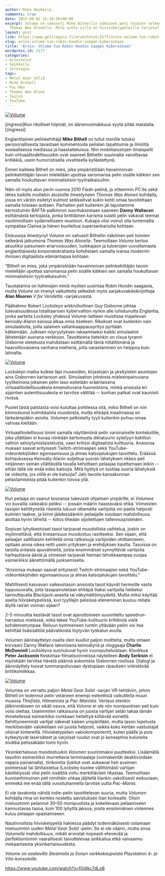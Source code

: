 ```yaml
---
author: Niko Heikkilä
comments: true
date: 2015-09-02 15:16:26+00:00
excerpt: Volume on vahvasti Mike Bithellin näköinen peli toimien selkeänä jatkumona
  Thomas Was Alonelle. Mitä uutta sillä on hiiviskelypeleille tarjota?
layout: post
link: https://www.pelilegacy.fi/arvostelut/2177/arvio-volume-tuo-robin-hoodin-saagan-kyberaikaan
slug: arvio-volume-tuo-robin-hoodin-saagan-kyberaikaan
title: 'Arvio: Volume tuo Robin Hoodin saagan kyberaikaan'
wordpress_id: 2177
categories:
- Arvostelut
- Seikkailu
- Strategia
tags:
- Metal Gear Solid
- Mike Bithell
- Pac-Man
- Thomas Was Alone
- Twitch
- YouTube
---
```


[![Volume](/uploads/2015/09/volume.jpg)](/uploads/2015/09/volume.jpg)

[ingressi]Kun rikolliset hiipivät, on äänenvoimakkuus syytä pitää matalalla.[/ingressi]

Englantilainen pelinkehittäjä **Mike Bithell** on tullut monille tutuksi persoonallisesta tavastaan kommentoida pelialan tapahtumia ja ilmiöitä sosiaalisessa mediassa ja haastatteluissa. Niin mobiilialustojen ilmaispelit kuin virtuaalitodellisuuskin ovat saaneet Bithellin suunnalta varoittavaa kritiikkiä, usein humoristisella vivahteella kyllästettynä.

Ennen kaikkea Bithell on mies, joka ympäristöään havainnoivan pelinkehittäjän tavoin mielellään upottaa sanomansa pelin sisälle kätkien sen samalla houkuttavan minimalistisiin tyyliratkaisuihin.

Näin oli myös alun perin vuonna 2010 Flash-pelinä, ja sittemmin PC:lle sekä lähes kaikille muillekin alustoille ilmestyneen _Thomas Was Alonen_ kohdalla, jossa eri värein esitetyt kulmiot seikkailivat kukin kohti omaa tavoitettaan samalla toisiaan auttaen. Parhaiten peli kuitenkin jäi tajuntamme kerrostumiin BAFTA-palkinnon suorituksestaan saaneen **Danny Wallacen** esittämästä kertojasta, jonka brittiläinen karisma sulatti pelin vakavat teemat nautinnollisen sydämelliseen muotoon. Kukapa olisi voinut olla tuntematta sympatiaa Clairea ja hänen kuviteltua supersankariutta kohtaan.

Elokuussa ilmestynyt _Volume_ on vahvasti Bithellin näköinen peli toimien selkeänä jatkumona _Thomas Was Alonelle_. Teemoillaan _Volume_ kertoo akuutiksi paisuneen eriarvoisuuden, luokkajaon ja tuloerojen uuvuttamasta englantilaisesta korporatokratiasta kohdistaen samalla ivansa modernin ihmisen digitaalista elämäntapaa kohtaan.

<div class="pullquote">“Bithell on mies, joka ympäristöään havainnoivan pelinkehittäjän tavoin mielellään upottaa sanomansa pelin sisälle kätkien sen samalla houkuttavan minimalistisiin tyyliratkaisuihin.”</div>

Taustatarina on hahmojen nimiä myöten uusintaa Robin Hoodin saagasta, mutta _Volume_ on imenyt vaikutteita selkeästi myös sarjakuvakäsikirjoittaja **Alan Mooren** _V for Vendetta_ -sarjakuvasta.

Päähahmo Robert Locksleyn arkkivihollinen Guy Gisborne johtaa tulevaisuudessa totalitaarisen kybervaltion nyrkin alle luhistunutta Englantia, jonka aarteita Locksley yhdessä Volume-laitteen muistissa majailevan keinoäly-Alanin kanssa alkaa omia itselleen. Rikokset ovat kuitenkin vain simulaatioita, joilla salainen vallankaappausyritys pyritään kätkemään. Julkisen nöyryytyksen takaamiseksi kaikki simulaatiot lähetetään suorana verkkoon. Tavoitteena tietenkin on riisua tyranni Gisborne oletetusta mahdistaan esittämällä tämä mitättömänä ja haavoittuvaisena vanhana miehenä, jolta varastaminen on helppoa kuin lahnalta.

[![Volume](/uploads/2015/09/volume1.jpg)](/uploads/2015/09/volume1.jpg)

Locksleyn matka kulkee läpi museoiden, kirjastojen ja yksityisten asuntojen aina Gisbornen kartanoon asti. Simulaation johdosta mieleenpainuvana tyylikeinona jokainen pelin taso esitetään eräänlaisena virtuaalitodellisuudesta emanoituvana huoneistona, minkä ansiosta eri sijaintien autenttisuudesta ei tarvitse välittää -- kunhan palikat ovat kauniisti rivissä.

Puolet tästä palstasta voisi kuluttaa pohtiessa sitä, miksi Bithell on niin kiinnostunut kulmikkaista muodoista, mutta ehkäpä maailmassa on tärkeämpiäkin asioita. Volumen pelkistetty tyyli kuitenkin puhuu omaa vahvaa kieltään.

Virtuaalitodellisuus toimii samalla näyttämönä pelin varsinaiselle kontekstille, joka yllättäen ei kuvaa niinkään kertomusta diktatuurin syleilyyn kahlitun valtion selviytymistaistelusta, vaan kritisoi digitaalista kulttuuria. Ansionsa mukaan saavat erityisesti Twitch-striimaajien sekä YouTube-videontekijöiden egomaanisuus ja ahnas katsojalukujen tavoittelu. Eräässä kohtauksessa Keinoäly-Alanin suljettua suoran lähetyksen rikkoo peli neljännen seinän yllättävällä tavalla kehottaen pelaajaa lopettamaan leikin -- eihän tällä ole enää edes katsojia. Mitä hyötyä on tuottaa suoria lähetyksiä tai videoita, jos niillä ei ole katsojia? Jalo tavoite kansakunnan pelastamisesta pitää kuitenkin toivoa yllä.

[![Volume](/uploads/2015/09/volume2.jpg)](/uploads/2015/09/volume2.jpg)

Kun pelaaja on saanut kouransa tukevasti ohjaimen ympärille, ei _Volumea_ voi kuvailla vaikeaksi peliksi -- jossain määrin haastavaksi ehkä. Viimeisten tasojen kehittyneitä ritareita lukuun ottamatta vartijoita voi paeta helposti kulmien taakse, ja kiinni jäädessäänkin pelaajalle suodaan mahdollisuus aloittaa hyvin läheltä -- kiitos tiheään sijoitettujen tallennuspisteiden.

Sopivan lyhytkestoiset tasot tarjoavat muodollista vaihtelua, joskin on myönnettävä, että lineaarisuus muodostuu rasitteeksi. Sen sijaan, että pelaajan sallittaisiin kehitellä omia ratkaisuja vartijoiden ohittamiseen, opitaan ainoa oikea reitti usein yrityksen ja erehdyksen kautta. Tasoissa on tarjolla erilaisia apuvälineitä, joista ensimmäiset synnyttävät vartijoita harhauttavia ääniä ja viimeiset tarjoavat hieman tehokkaampaa suojaa esimerkiksi äänettömällä juoksemisella.

<div class="pullquote">“Ansionsa mukaan saavat erityisesti Twitch-striimaajien sekä YouTube-videontekijöiden egomaanisuus ja ahnas katsojalukujen tavoittelu.”</div>

Maltillisesti kasvavan vaikeustason ansiosta tasot käyvät hermoille vasta loppusuoralla, joita tasapainotetaan ehkäpä liiaksi vartijoita hetkeksi tainnuttavalla Blackjack-aseella tai näkymättömyydellä. Mutta miksi käyttää aseita hiiviskelypelissä, kun tyylilajin peleissä eteneminen kuuluu mitata älyllä raa’an voiman sijaan?

2-5 minuuttia kestävät tasot ovat ajanottoineen suunniteltu speedrun-harrastus mielessä, mikä tekee YouTube-kulttuurin kritiikistä vielä kohdennetumpaa. Reiluun kymmeneen tuntiin yltävään peliin voi itse kehittää lisäsisältöä päävalikosta löytyvän työkalun avulla.

Volumen ääninäyttelyn osalta olen kuullut paljon moitteita, mutta omaan korvaani Danny Wallace lakonisena keinoälynä ja vloggaaja **Charlie McDonnell** Locksleyna suoriutuvat hyvin vuoropuheluistaan. Klonkkua **Peter Jacksonin** Keskimaa-filmatisoinneissa näytelleen **Andy Serkisin** ei myöskään tarvitse hävetä päänsä aukomista Gisbornen roolissa. Dialogi ja ääninäyttely tuovat tummanpuhuvaan dystopiaan ripauksen virkistävää brittikomiikkaa.

[![Volume](/uploads/2015/09/volume3.jpg)](/uploads/2015/09/volume3.jpg)

Volumea on verrattu paljon _Metal Gear Solid_ -sarjan VR-tehtäviin, johon Bithell on todennut pelin vetäneen enempi esteettisiä vaikutteita muun muassa _Thiefista_, _Hitmanista_ ja _Pac-Manista_. Vertaus etenkin jälkimmäiseen on sikäli osuva, että _Volume_ ei ole niin monipuolinen peli kuin voisi olettaa. Useimmiten ratkaisuna on juosta vartijan selän takaa tämän ihmetellessä esimerkiksi nurkkaan heitettyä kiiltävää esinettä. Kehittyneemmät vartijat näkevät kaiken ympärillään, mutta tason lopetusta merkitsevään valokeilaan voi juosta helposti, vaikka koko kentän vastustajat olisivat kintereillä. Hiiviskelypelien vakiokomponentit, kuten päälle ja pois kytkeytyvät lasersäteet ja varjoisat ruudut ovat jo konseptina kuluneita eivätkä pelissäkään toimi hyvin.

Yksinkertaisuus muodostuukin _Volumen_ suurimmaksi puutteeksi. Lisäämällä tasoihin esimerkiksi murrettavia terminaaleja (voimakentät deaktivoidaan nappia painamalla), tiirikointia (lukitut ovet aukeavat heti avaimen poimiessa) tai lähitaistelua (Locksley kuolee välittömästi vartijan käsittelyssä) olisi pelin sisältöä voitu merkittävästi rikastaa. Teemoiltaan kunnianhimoinen peli nimittäin uhkaa jäljitellä liiankin uskollisesti esikuviaan, emmekä me enää tällä vuosituhannella tarvitse uutta _Pac-Mania_.

Ei ole tavatonta nähdä indie-pelin tavoittelevan suuria, mutta _Volumen_ kohdalla rima on kenties nostettu aavistuksen liian korkealle. Olisin mieluummin pelannut 30–50 monipuolista ja kokeilevaan pelaamiseen kannustavaa tasoa, kuin 100 lyhyttä jaksoa, joista ensimmäinen viidennes kuluu pelaajan opastamiseen.

Nautinnollista hiiviskelypeliä hakiessa päädyt todennäköisesti ostamaan mieluummin uuden _Metal Gear Solid_ -pelin. Se ei ole väärin, mutta anna _Volumelle_ mahdollisuus, mikäli arvostat nopeasti etenevää ja perfektionismiin vaarallisesti taivuttelevaa seikkailua etkä vaivaannu mekaanisesta yksinkertaisuudesta.

_Volume on saatavilla Steamista ja Sonyn verkkokaupoista Playstation 4- ja Vita-konsoleille._

https://www.youtube.com/watch?v=fGdjkc7dLp8
